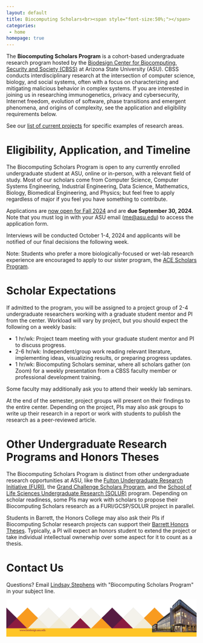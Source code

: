 ```yaml
---
layout: default
title: Biocomputing Scholars<br><span style="font-size:50%;"></span>
categories:
 - home
homepage: true
---
```


The <strong>Biocomputing Scholars Program</strong> is a cohort-based undergraduate research program hosted by the [Biodesign Center for Biocomputing, Security and Society (CBSS)](https://biodesign.asu.edu/biocomputing-security-and-society/
) at Arizona State University (ASU).
CBSS conducts interdisciplinary research at the intersection of computer science, biology, and social systems, often with a focus on characterizing and mitigating malicious behavior in complex systems.
If you are interested in joining us in researching immunogenetics, privacy and cybersecurity, Internet freedom, evolution of software, phase transitions and emergent phenomena, and origins of complexity, see the application and eligibility requirements below.

See our [list of current projects](https://asu-bd-bss.github.io/papers/) for specific examples of research areas.

# Eligibility, Application, and Timeline

The Biocomputing Scholars Program is open to any currently enrolled undergraduate student at ASU, online or in-person, with a relevant field of study.
Most of our scholars come from Computer Science, Computer Systems Engineering, Industrial Engineering, Data Science, Mathematics, Biology, Biomedical Engineering, and Physics; but feel free to apply regardless of major if you feel you have something to contribute.

Applications are [now open for Fall 2024](https://forms.gle/Q3yQ1vQXjp9k8yn69
) and are <strong>due September 30, 2024</strong>.
Note that you must log in with your ASU email (me@asu.edu) to access the application form.

Interviews will be conducted October 1-4, 2024 and applicants will be notified of our final decisions the following week.

Note: Students who prefer a more biologically-focused or wet-lab research experience are encouraged to apply to our sister program, the [ACE Scholars Program](https://www.acescholarsprogram.com/).

# Scholar Expectations

If admitted to the program, you will be assigned to a project group of 2-4 undergraduate researchers working with a graduate student mentor and PI from the center.
Workload will vary by project, but you should expect the following on a weekly basis:
<ul>
    <li>1 hr/wk: Project team meeting with your graduate student mentor and PI to discuss progress.</li>
    <li>2-6 hr/wk: Independent/group work reading relevant literature, implementing ideas, visualizing results, or preparing progress updates.</li>
    <li>1 hr/wk: Biocomputing Scholars seminar, where all scholars gather (on Zoom) for a weekly presentation from a CBSS faculty member or professional development training.</li>
</ul>
Some faculty may additionally ask you to attend their weekly lab seminars.

At the end of the semester, project groups will present on their findings to the entire center.
Depending on the project, PIs may also ask groups to write up their research in a report or work with students to publish the research as a peer-reviewed article.

# Other Undergraduate Research Programs and Honors Theses

The Biocomputing Scholars Program is distinct from other undergraduate research opportunities at ASU, like the [Fulton Undergraduate Research Initiative (FURI)](https://students.engineering.asu.edu/furi/), the [Grand Challenge Scholars Program](https://gcsp.engineering.asu.edu/), and the [School of Life Sciences Undergraduate Research (SOLUR)](https://sols.asu.edu/research/solur) program.
Depending on scholar readiness, some PIs may work with scholars to propose their Biocomputing Scholars research as a FURI/GCSP/SOLUR project in parallel.

Students in Barrett, the Honors College may also ask their PIs if Biocomputing Scholar research projects can support their [Barrett Honors Theses](https://students.barretthonors.asu.edu/academics/honors-thesis).
Typically, a PI will expect an honors student to extend the project or take individual intellectual ownerwhip over some aspect for it to count as a thesis.

# Contact Us

Questions?
Email [Lindsay Stephens](mailto:Lindsay.Stephens@asu.edu) with "Biocomputing Scholars Program" in your subject line.


<style>
  img {
    max-width: 100%;
    height: auto;
  }
</style>

![bottom](/assets/themes/lab/images/logo/lab-logo-favicon1.png)
